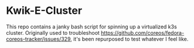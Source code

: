 # Kwik-E-Cluster

This repo contains a janky bash script for spinning up a virtualized k3s
cluster. Originally used to troubleshoot
https://github.com/coreos/fedora-coreos-tracker/issues/329, it's been
repurposed to test whatever I feel like.
